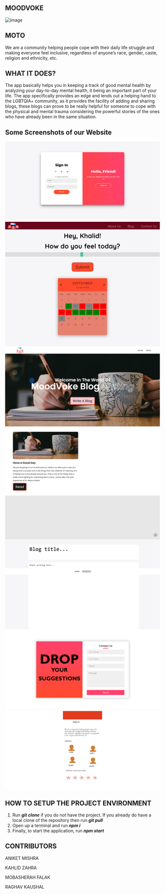 ## **MOODVOKE**

![image](https://user-images.githubusercontent.com/82095877/133925557-a8cd59f6-69c5-4ea4-9860-803235090390.png)

## MOTO

 We are a community helping people cope with their daily life struggle and making everyone feel inclusive, regardless of anyone’s race, gender, caste, religion and ethnicity, etc.

## **WHAT IT DOES?**

The app basically helps you in keeping a track of good mental health by analyzing your day-to-day mental health, it being an important part of your life. The app specifically provides an edge and lends out a helping hand to the LGBTQIA+ community, as it provides the facility of adding and sharing blogs, these blogs can prove to be really helpful for someone to cope with the physical and mental trauma considering the powerful stories of the ones who have already been in the same situation.

## **Some Screenshots of our Website**
![Sign In Page](/public/img/rsignin.png "Sign In Page")
![Home Page](/public/img/rhome.png "Home Page")
![Blog - Home](/public/img/rbloghome.png "Blog - Home")
![Blog - Editor](/public/img/rblogedit.png "Blog - Editor")
![Contact Us page](/public/img/rcontactus.png "Contact Us page")
![About us Page](/public/img/raboutus.png "About us Page")



## **HOW TO SETUP THE PROJECT ENVIRONMENT**

<ol>
	<li>Run <strong><em>git clone</em></strong> if you do not have the project. If you already do have a local clone of the repository then run <strong><em>git pull</em></strong></li>
	<li>Open up a terminal and run <strong><em>npm i</em></strong></li>
	<li>Finally, to start the application, run <strong><em>npm start</em></strong></li>
</ol>

## **CONTRIBUTORS**

ANIKET MISHRA

KAHLID ZAHRA

MOBASHERAH FALAK

RAGHAV KAUSHAL
